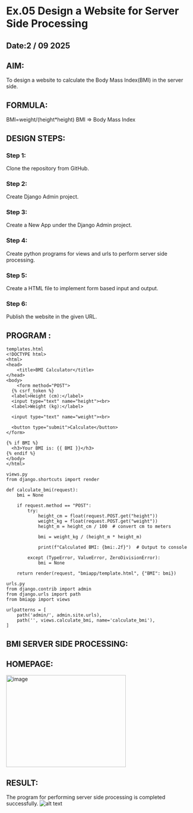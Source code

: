 # Ex.05 Design a Website for Server Side Processing
## Date:2 / 09 2025

## AIM:
 To design a website to calculate the Body Mass Index(BMI) in the server side. 


## FORMULA:
BMI=weight/(height*height)
BMI => Body Mass Index
## DESIGN STEPS:

### Step 1:
Clone the repository from GitHub.

### Step 2:
Create Django Admin project.


### Step 3:
Create a New App under the Django Admin project.

### Step 4:
Create python programs for views and urls to perform server side processing.

### Step 5:
Create a HTML file to implement form based input and output.

### Step 6:
Publish the website in the given URL.

## PROGRAM :
```
templates.html
<!DOCTYPE html>
<html>
<head>
    <title>BMI Calculator</title>
</head>
<body>
    <form method="POST">
  {% csrf_token %}
  <label>Height (cm):</label>
  <input type="text" name="height"><br>
  <label>Weight (kg):</label>

  <input type="text" name="weight"><br>

  <button type="submit">Calculate</button>
</form>

{% if BMI %}
  <h3>Your BMI is: {{ BMI }}</h3>
{% endif %}
</body>
</html>

views.py
from django.shortcuts import render

def calculate_bmi(request):
    bmi = None

    if request.method == "POST":
        try:
            height_cm = float(request.POST.get("height"))
            weight_kg = float(request.POST.get("weight"))
            height_m = height_cm / 100  # convert cm to meters
            
            bmi = weight_kg / (height_m * height_m)

            print(f"Calculated BMI: {bmi:.2f}")  # Output to console

        except (TypeError, ValueError, ZeroDivisionError):
            bmi = None

    return render(request, "bmiapp/template.html", {"BMI": bmi})

urls.py
from django.contrib import admin
from django.urls import path
from bmiapp import views

urlpatterns = [
    path('admin/', admin.site.urls),
    path('', views.calculate_bmi, name='calculate_bmi'),
]

```



##  BMI SERVER SIDE PROCESSING: 


## HOMEPAGE:
<img width="322" height="247" alt="image" src="https://github.com/user-attachments/assets/131a6305-9f96-4b0f-9676-01a5e3487756" />


## RESULT:
The program for performing server side processing is completed successfully.
![alt text](<Screenshot 2025-09-24 160251.png>)
